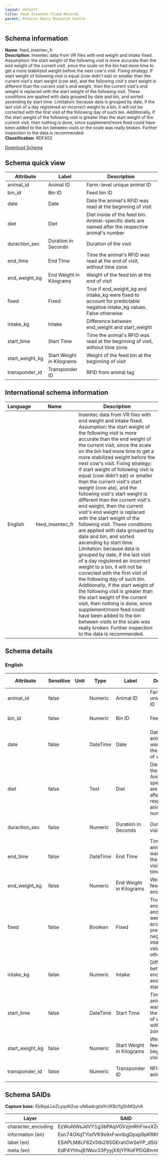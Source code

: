 ```yaml
---
layout: default  
title: Feed Insentec Fixed Records
parent: Ontario Dairy Research Centre
---
```


## Schema information

**Name**: feed_insentec_fr  
**Description**: Insentec data from VR files with end weight and intake fixed. Assumption: the start weight of the following visit is more accurate than the end weight of the current visit, since the scale on the bin had more time to get a more stabilized weight before the next cow's visit. Fixing strategy: If start weight of following visit is equal (cow didn't eat) or smaller than the current visit's start weight (cow ate), and the following visit's start weight is different than the current visit's end weight, then the current visit's end weight is replaced with the start weight of the following visit. These conditions are applied with data grouped by date and bin, and sorted ascending by start time. Limitation: because data is grouped by date, if the last visit of a day registered an incorrect weight to a bin, it will not be corrected with the first visit of the following day of such bin. Additionally, if the start weight of the following visit is greater than the start weight of the current visit, then nothing is done, since supplement/more feed could have been added to the bin between visits or the scale was really broken. Further inspection to the data is recommended.  
**Classification**: RDF402 

[Download Schema](Schema_Feed_Insenetc_FR.zip) 

## Schema quick view

| Attribute | Label | Description |
| --- | --- | --- |
| animal_id | Animal ID | Farm-level unique animal ID |
| bin_id | Bin ID | Feed bin ID |
| date | Date | Date the animal's RFID was read at the beginning of visit |
| diet | Diet | Diet inside of the feed bin. Animal-specific diets are named after the respective animal's number |
| duraction_sec | Duration in Seconds | Duration of the visit |
| end_time | End TIme | Time the animal's RFID was read at the end of visit, without time zone. |
| end_weight_kg | End Weight in Kilograms | Weight of the feed bin at the end of visit |
| fixed | Fixed | True if end_weight_kg and intake_kg were fixed to account for predictable negative intake_kg values. False otherwise |
| intake_kg | Intake | Difference between end_weight and start_weight |
| start_time | Start Time | Time the animal's RFID was read at the beginning of visit, without time zone. |
| start_weight_kg | Start Weight in Kilograms | Weight of the feed bin at the beginning of visit |
| transponder_id | Transponder ID | RFID from animal tag |

## International schema information

| Language | Name | Description |
| --- | --- | --- |
| English | feed_insentec_fr | Insentec data from VR files with end weight and intake fixed. Assumption: the start weight of the following visit is more accurate than the end weight of the current visit, since the scale on the bin had more time to get a more stabilized weight before the next cow's visit. Fixing strategy: If start weight of following visit is equal (cow didn't eat) or smaller than the current visit's start weight (cow ate), and the following visit's start weight is different than the current visit's end weight, then the current visit's end weight is replaced with the start weight of the following visit. These conditions are applied with data grouped by date and bin, and sorted ascending by start time. Limitation: because data is grouped by date, if the last visit of a day registered an incorrect weight to a bin, it will not be corrected with the first visit of the following day of such bin. Additionally, if the start weight of the following visit is greater than the start weight of the current visit, then nothing is done, since supplement/more feed could have been added to the bin between visits or the scale was really broken. Further inspection to the data is recommended. |

## Schema details

### English

| Attribute | Sensitive | Unit | Type | Label | Description | List | Character encoding |
| --- | --- | --- | --- | --- | --- | --- | --- |
| animal_id | false |  | Numeric | Animal ID | Farm-level unique animal ID | Not a list | utf-8 |
| bin_id | false |  | Numeric | Bin ID | Feed bin ID | Not a list | utf-8 |
| date | false |  | DateTime | Date | Date the animal's RFID was read at the beginning of visit | Not a list | utf-8 |
| diet | false |  | Text | Diet | Diet inside of the feed bin. Animal-specific diets are named after the respective animal's number | Not a list | utf-8 |
| duraction_sec | false |  | Numeric | Duration in Seconds | Duration of the visit | Not a list | utf-8 |
| end_time | false |  | DateTime | End TIme | Time the animal's RFID was read at the end of visit, without time zone. | Not a list | utf-8 |
| end_weight_kg | false |  | Numeric | End Weight in Kilograms | Weight of the feed bin at the end of visit | Not a list | utf-8 |
| fixed | false |  | Boolean | Fixed | True if end_weight_kg and intake_kg were fixed to account for predictable negative intake_kg values. False otherwise | Not a list | utf-8 |
| intake_kg | false |  | Numeric | Intake | Difference between end_weight and start_weight | Not a list | utf-8 |
| start_time | false |  | DateTime | Start Time | Time the animal's RFID was read at the beginning of visit, without time zone. | Not a list | utf-8 |
| start_weight_kg | false |  | Numeric | Start Weight in Kilograms | Weight of the feed bin at the beginning of visit | Not a list | utf-8 |
| transponder_id | false |  | Numeric | Transponder ID | RFID from animal tag | Not a list | utf-8 |

## Schema SAIDs

**Capture base**: Eb9qaLLeZLyqoN2va-uN6adcgtiaYcilXBcYgShMQyhA

| Layer | SAID |
| --- | --- |
| character_encoding | EzWuNWsJdVY1g3bPAqVOVzjmRhFiwxXZr7_aT4ql3gcU |
| information (en) | Esn74OXqTYisfVK9s9xFwxtbgDpxp9pKRKtofTMH6sko |
| label (en) | ESAPLM8LF6Zx5tb28SGErahDwSeYP_dSGwrKJGUqQMUg |
| meta (en) | EdP4YhhujElWov33PyyjX6jYPKoFPDQ8nmtLIRQpUDbc |

